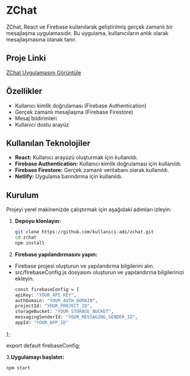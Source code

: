# ZChat

ZChat, React ve Firebase kullanılarak geliştirilmiş gerçek zamanlı bir mesajlaşma uygulamasıdır. Bu uygulama, kullanıcıların anlık olarak mesajlaşmasına olanak tanır.

## Proje Linki
[ZChat Uygulamasını Görüntüle](https://zchat-22.netlify.app)

## Özellikler
- Kullanıcı kimlik doğrulaması (Firebase Authentication)
- Gerçek zamanlı mesajlaşma (Firebase Firestore)
- Mesaj bildirimleri
- Kullanıcı dostu arayüz

## Kullanılan Teknolojiler
- **React:** Kullanıcı arayüzü oluşturmak için kullanıldı.
- **Firebase Authentication:** Kullanıcı kimlik doğrulaması için kullanıldı.
- **Firebase Firestore:** Gerçek zamanlı veritabanı olarak kullanıldı.
- **Netlify:** Uygulama barındırma için kullanıldı.

## Kurulum
Projeyi yerel makinenizde çalıştırmak için aşağıdaki adımları izleyin:

1. **Depoyu klonlayın:**
   ```sh
   git clone https://github.com/kullanici-adi/zchat.git
   cd zchat
   npm install
2. **Firebase yapılandırmasını yapın:**
- Firebase projesi oluşturun ve yapılandırma bilgilerini alın.
- src/firebaseConfig.js dosyasını oluşturun ve yapılandırma bilgilerinizi ekleyin.
  ```sh
  const firebaseConfig = {
  apiKey: "YOUR_API_KEY",
  authDomain: "YOUR_AUTH_DOMAIN",
  projectId: "YOUR_PROJECT_ID",
  storageBucket: "YOUR_STORAGE_BUCKET",
  messagingSenderId: "YOUR_MESSAGING_SENDER_ID",
  appId: "YOUR_APP_ID"
};

export default firebaseConfig;

3.**Uygulamayı başlatın:**
```sh
npm start

